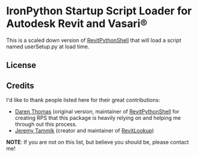 # IronPython Startup Script Loader for Autodesk Revit and Vasari®
This is a scaled down version of [RevitPythonShell](https://github.com/architecture-building-systems/revitpythonshell) that will load a script named userSetup.py at load time.

## License

## Credits

I'd like to thank people listed here for their great contributions:
  * [Daren Thomas](https://github.com/daren-thomas) (original version, maintainer of [RevitPythonShell](https://github.com/architecture-building-systems/revitpythonshell) for creating RPS that this package is heavily relying on and helping me through out this process.
  * [Jeremy Tammik](https://github.com/jeremytammik) (creator and maintainer of [RevitLookup](https://github.com/jeremytammik/RevitLookup))

**NOTE**: If you are not on this list, but believe you should be, please contact me!
